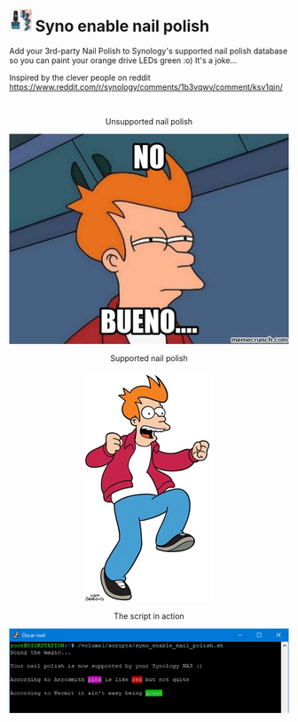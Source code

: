 # <img src="green.jpg" width="40"> Syno enable nail polish

Add your 3rd-party Nail Polish to Synology's supported nail polish database so you can paint your orange drive LEDs green :o)
It's a joke...<br>

Inspired by the clever people on reddit https://www.reddit.com/r/synology/comments/1b3vqwv/comment/ksv1qjn/

<br>

<p align="center">Unsupported nail polish</p>
<p align="center"><img src="no_bueno.jpg"></p>

<p align="center">Supported nail polish</p>
<p align="center"><img src="happy.webp"></p>

<p align="center">The script in action</p>
<p align="center"><img src="script.png"></p>


